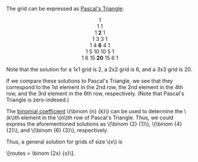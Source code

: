 The grid can be expressed as [Pascal's Triangle](http://en.wikipedia.org/wiki/Pascal's_triangle):

<p style="text-align: center">
1<br />
1 1 <br />
1 <strong>2</strong> 1 <br />
1 3 3 1 <br />
1 4 <strong>6</strong> 4 1 <br />
1 5 10 10 5 1 <br />
1 6 15 <strong>20</strong> 15 6 1<br />
</p>

Note that the solution for a 1x1 grid is 2, a 2x2 grid is 6, and a 3x3 grid is 20.

If we compare these solutions to Pascal's Triangle, we see that they correspond to
the 1st element in the 2nd row, the 2nd element in the 4th row, and the 3rd element
in the 6th row, respectively. (Note that Pascal's Triangle is zero-indexed.)

The [binomial coefficient](http://en.wikipedia.org/wiki/Binomial_coefficient)
\\(\\binom {n} {k}\\) can be used to determine the \\(k\\)th element in the
\\(n\\)th row of Pascal's Triangle. Thus, we could express the aforementioned solutions as
\\(\\binom {2} {1}\\), \\(\\binom {4} {2}\\), and \\(\\binom {6} {3}\\), respectively.

Thus, a general solution for grids of size \\(x\\) is 

\\[routes = \\binom {2x} {x}\\].
